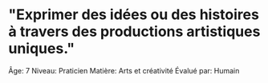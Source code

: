 # "Exprimer des idées ou des histoires à travers des productions artistiques uniques."

Âge: 7
Niveau: Praticien
Matière: Arts et créativité
Évalué par: Humain